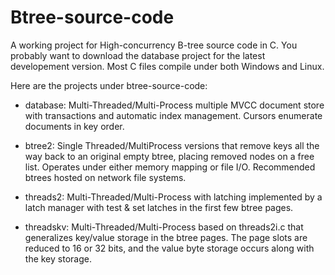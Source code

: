 Btree-source-code
=================

A working project for High-concurrency B-tree source code in C.  You probably want to download the database project for the latest developement version.  Most C files compile under both Windows and Linux.

Here are the projects under btree-source-code:

* database:		Multi-Threaded/Multi-Process multiple MVCC document store with transactions and automatic index management.  Cursors enumerate documents in key order.

* btree2:		Single Threaded/MultiProcess versions that remove keys all the way back to an original empty btree, placing removed nodes on a free list.  Operates under either memory mapping or file I/O.  Recommended btrees hosted on network file systems.

* threads2:		Multi-Threaded/Multi-Process with latching implemented by a latch manager with test & set latches in the first few btree pages.

* threadskv:	Multi-Threaded/Multi-Process based on threads2i.c that generalizes key/value storage in the btree pages. The page slots are reduced to 16 or 32 bits, and the value byte storage occurs along with the key storage.
